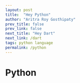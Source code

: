 ```yaml
---
layout: post
title:  "Hey Python"
author: "Aritra Roy Gosthipaty"
prev_title: false
prev_link: false
next_title: "Hey Dart"
next_link: /dart
tags: python language
permalink: /python
---
```


# Python
